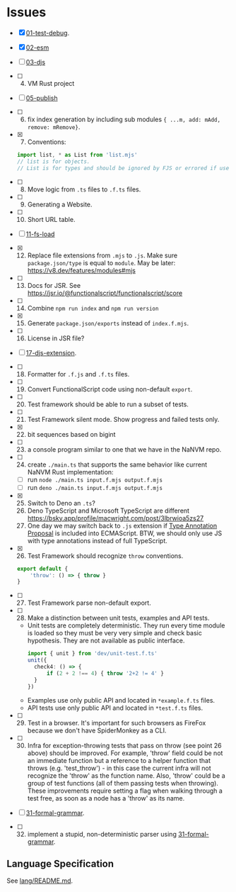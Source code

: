 # Issues

- [X] [01-test-debug](./01-test-debug.md).
- [X] [02-esm](./02-esm.md)
- [ ] [03-djs](./03-djs.md)
- [ ] 04. VM Rust project
- [ ] [05-publish](./05-publish.md)
- [ ] 06. fix index generation by including sub modules `{ ...m, add: mAdd, remove: mRemove}`.
- [X] 07. Conventions:

    ```js
    import list, * as List from 'list.mjs'
    // list is for objects.
    // List is for types and should be ignored by FJS or errored if used in code.
    ```

- [ ] 08. Move logic from `.ts` files to `.f.ts` files.
- [ ] 09. Generating a Website.
- [ ] 10. Short URL table.
- [ ] [11-fs-load](./11-fs-load.md)
- [X] 12. Replace file extensions from `.mjs` to `.js`. Make sure `package.json/type` is equal to `module`. May be later: https://v8.dev/features/modules#mjs
- [ ] 13. Docs for JSR. See https://jsr.io/@functionalscript/functionalscript/score
- [ ] 14. Combine `npm run index` and `npm run version`
- [X] 15. Generate `package.json/exports` instead of `index.f.mjs`.
- [ ] 16. License in JSR file?
- [ ] [17-djs-extension](./17-djs-extension.md).
- [ ] 18. Formatter for `.f.js` and `.f.ts` files.
- [ ] 19. Convert FunctionalScript code using non-default `export`.
- [ ] 20. Test framework should be able to run a subset of tests.
- [ ] 21. Test Framework silent mode. Show progress and failed tests only.
- [x] 22. bit sequences based on bigint
- [ ] 23. a console program similar to one that we have in the NaNVM repo.
- [ ] 24. create `./main.ts` that supports the same behavior like current NaNVM Rust implementation:
    - [ ] run `node ./main.ts input.f.mjs output.f.mjs`
    - [ ] run `deno ./main.ts input.f.mjs output.f.mjs`
- [X] 25. Switch to Deno an `.ts`?
    1. Deno TypeScript and Microsoft TypeScript are different https://bsky.app/profile/macwright.com/post/3lbrwioa5zs27
    2. One day we may switch back to `.js` extension if [Type Annotation Proposal](https://github.com/tc39/proposal-type-annotations) is included into ECMAScript. BTW, we should only use JS with type annotations instead of full TypeScript.
- [x] 26. Test Framework should recognize `throw` conventions.
    ```ts
    export default {
        'throw': () => { throw }
    }
    ```
- [ ] 27. Test Framework parse non-default export.
- [ ] 28. Make a distinction between unit tests, examples and API tests.
    - Unit tests are completely deterministic. They run every time module is loaded so they must be very very simple and check basic hypothesis. They are not available as public interface.
      ```ts
      import { unit } from 'dev/unit-test.f.ts'
      unit({
        check4: () => {
            if (2 + 2 !== 4) { throw '2+2 != 4' }
        }
      })
      ```
    - Examples use only public API and located in `*example.f.ts` files.
    - API tests use only public API and located in `*test.f.ts` files.
- [ ] 29. Test in a browser. It's important for such browsers as FireFox because we don't have SpiderMonkey as a CLI.
- [ ] 30. Infra for exception-throwing tests that pass on throw (see point 26 above) should be improved.
For example, 'throw' field could be not an immediate function but a reference to a helper function that throws
(e.g. 'test_throw') - in this case the current infra will not recognize the 'throw' as the function name.
Also, 'throw' could be a group of test functions (all of them passing tests when throwing). These improvements
require setting a flag when walking through a test free, as soon as a node has a 'throw' as its name.
- [ ] [31-formal-grammar](./31-formal-grammar.md).
- [ ] 32. implement a stupid, non-deterministic parser using [31-formal-grammar](./31-formal-grammar.md).

## Language Specification

See [lang/README.md](./lang/README.md).
